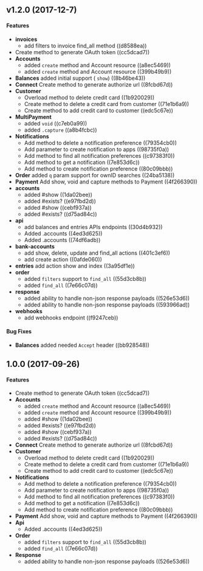 <a name="v1.1.0"></a>
## v1.2.0 (2017-12-7)


#### Features

* **invoices**
  *  add filters to invoice find_all method ((d8588ea))
*   Create method to generate OAuth token ((cc5dcad7))
* **Accounts**
  *  added `create` method and Account resource ((a8ec5469))
  *  added `create` method and Account resource ((399b49b9))
* **Balances**  added initial support ( `show`) ((8b46be43))
* **Connect**  Create method to generate authorize url ((8fcbd67d))
* **Customer**
  *  Overload method to delete credit card ((1b920029))
  *  Create method to delete a credit card from customer ((71e1b6a9))
  *  Create method to add credit card to customer ((edc5c67e))
* **MultiPayment**
  *  added `void` ((c7eb0a99))
  *  added `.capture` ((a8b4fcbc))
* **Notifications**
  *  Add method to delete a notification preference ((79354cb0))
  *  Add parameter to create notification to apps ((98735f0a))
  *  Add method to find all notification preferences ((c97383f0))
  *  Add method to get a notification ((7e853d6c))
  *  Add method to create notification preference ((80c09bbb))
* **Order**  added `q` param support for ownID searches ((24ba5138))
* **Payment**  Add show, void and capture methods to Payment ((4f266390))
* **accounts**
  *  added #show ((1da02bee))
  *  added #exists? ((e97fbd2d))
  *  added #show ((cebf937a))
  *  added #exists? ((d75ad84c))
* **api**
  *  add balances and entries APIs endpoints ((30d4b932))
  *  Added .accounts ((4ed3d625))
  *  Added .accounts ((74df6adb))
* **bank-accounts**
  *  add show, delete, update and find_all actions ((401c3ef6))
  *  add create action ((0afde060))
* **entries**  add action show and index ((3a95df1e))
* **order**
  *  added `filters` support to `find_all` ((55d3cb8b))
  *  added `find_all` ((7e66c07d))
* **response**
  *  added ability to handle non-json response payloads ((526e53d6))
  *  added ability to handle non-json response payloads ((593966ad))
* **webhooks**
  *  add webhooks endpoint ((f9247ceb))

#### Bug Fixes

* **Balances**  added needed `Accept` header ((bb928548))



<a name="1.0.0"></a>
## 1.0.0 (2017-09-26)


#### Features

*   Create method to generate OAuth token ((cc5dcad7))
* **Accounts**
  *  added `create` method and Account resource ((a8ec5469))
  *  added `create` method and Account resource ((399b49b9))
  *  added #show ((1da02bee))
  *  added #exists? ((e97fbd2d))
  *  added #show ((cebf937a))
  *  added #exists? ((d75ad84c))
* **Connect**  Create method to generate authorize url ((8fcbd67d))
* **Customer**
  *  Overload method to delete credit card ((1b920029))
  *  Create method to delete a credit card from customer ((71e1b6a9))
  *  Create method to add credit card to customer ((edc5c67e))
* **Notifications**
  *  Add method to delete a notification preference ((79354cb0))
  *  Add parameter to create notification to apps ((98735f0a))
  *  Add method to find all notification preferences ((c97383f0))
  *  Add method to get a notification ((7e853d6c))
  *  Add method to create notification preference ((80c09bbb))
* **Payment**  Add show, void and capture methods to Payment ((4f266390))
* **Api**
  *  Added .accounts ((4ed3d625))
* **Order**
  *  added `filters` support to `find_all` ((55d3cb8b))
  *  added `find_all` ((7e66c07d))
* **Response**
  *  added ability to handle non-json response payloads ((526e53d6))
